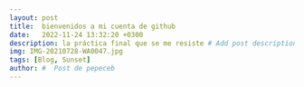```yaml
---
layout: post
title:  bienvenidos a mi cuenta de github
date:   2022-11-24 13:32:20 +0300
description: la práctica final que se me resiste # Add post description (optional)
img: IMG-20210728-WA0047.jpg
tags: [Blog, Sunset]
author: #  Post de pepeceb
---
```







